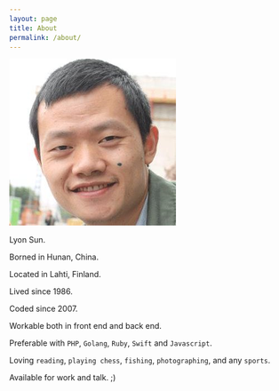 ```yaml
---
layout: page
title: About
permalink: /about/
---
```


![Me](/assets/images/031ab34.jpg)



Lyon Sun.

Borned in Hunan, China.

Located in Lahti, Finland.

Lived since 1986.

Coded since 2007.

Workable both in front end and back end. 

Preferable with `PHP`, `Golang`, `Ruby`, `Swift` and `Javascript`.

Loving `reading`, `playing chess`, `fishing`, `photographing`, and any `sports`.

Available for work and talk. ;)